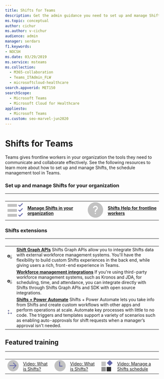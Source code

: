 ```yaml
---
title: Shifts for Teams
description: Get the admin guidance you need to set up and manage Shifts, the schedule management tool, in Teams.
ms.topic: conceptual
author: cichur
ms.author: v-cichur
audience: admin
manager: serdars
f1.keywords:
- NOCSH
ms.date: 03/29/2019
ms.service: msteams
ms.collection: 
  - M365-collaboration
  - Teams_ITAdmin_FLW
  - microsoftcloud-healthcare
search.appverid: MET150
searchScope:
  - Microsoft Teams
  - Microsoft Cloud for Healthcare
appliesto: 
  - Microsoft Teams
ms.custom: seo-marvel-jun2020
---
```


# Shifts for Teams

Teams gives frontline workers in your organization the tools they need to communicate and collaborate effectively. See the following resources to learn more about how to set up and manage Shifts, the schedule management tool in Teams.

### Set up and manage Shifts for your organization

|&nbsp;|&nbsp;|&nbsp;|&nbsp;|
| ------------- | ------------- | ------------- | ------------- |
|![task-checklist-planning-teams](../media/task-checklist-planning-teams-small.svg) | **[Manage Shifts in your organization](./shifts/manage-the-shifts-app-for-your-organization-in-teams.md)** |![design](../media/Help-small.svg)  | **[Shifts Help for frontline workers](https://support.office.com/article/apps-and-services-cc1fba57-9900-4634-8306-2360a40c665b#PickTab=Specific_apps)** |

### Shifts extensions

|&nbsp;|&nbsp;|
| ------------- | ------------- |
| ![api](../media/api-small.svg) | **[Shift Graph APIs](/graph/api/resources/shift?view=graph-rest-1.0)** Shifts Graph APIs allow you to integrate Shifts data with external workforce management systems. You'll have the flexibility to build custom Shifts experiences in the back end, while giving users a rich, front-end experience in Teams.             |
| ![api](../media/api-small.svg) | **[Workforce management integrations](https://github.com/OfficeDev/Microsoft-Teams-Shifts-WFM-Connectors)** If you're using third-party workforce management systems, such as Kronos and JDA, for scheduling, time, and attendance, you can integrate directly with Shifts through Shifts Graph APIs and SDK with open source integrations. |
| ![api](../media/process-flow-teams-small.svg) | **[Shifts + Power Automate](https://github.com/OfficeDev/Microsoft-Teams-Shifts-Power-Automate-Templates)** Shifts + Power Automate lets you take info from Shifts and create custom workflows with other apps and perform operations at scale. Automate key processes with little to no code. The triggers and templates support a variety of scenarios such as enabling auto-approvals for shift requests when a manager’s approval isn't needed. |

## Featured training

|&nbsp;|&nbsp;|&nbsp;|&nbsp;|&nbsp;|&nbsp;|
| ------------- | ------------- | ------------- | ------------- | ------------- | ------------- |
| ![arrow-right-2-teams](../media/arrow-right-2-teams-small.svg)  |  [Video: What is Shifts?](https://support.office.com/article/what-is-shifts-f8efe6e4-ddb3-4d23-b81b-bb812296b821) |![clock-teams](../media/clock-teams-small.svg)  |  [Video: What is Shifts?](https://support.office.com/article/create-a-shifts-schedule-2b94ca38-36db-4a1c-8fee-f8f0fec9a984) |![blocks-teams](../media/blocks-teams-small.svg)  |  [Video: Manage a Shifts schedule](https://support.office.com/article/manage-a-shifts-schedule-63acda7b-ea39-441a-b1c6-c404a72e79f7) |